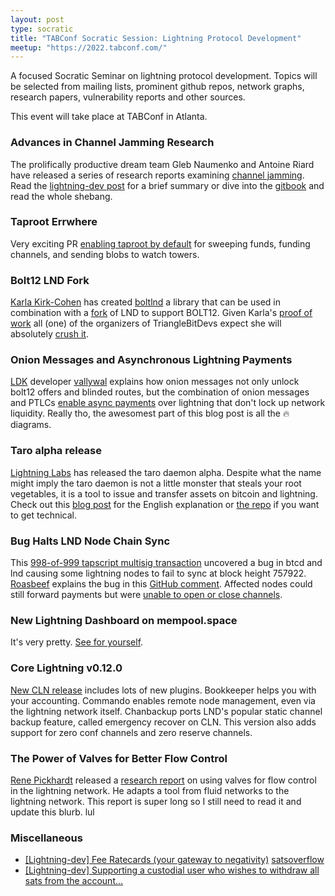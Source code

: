 ```yaml
---
layout: post
type: socratic
title: "TABConf Socratic Session: Lightning Protocol Development"
meetup: "https://2022.tabconf.com/"
---
```


A focused Socratic Seminar on lightning protocol development. Topics will be selected from 
mailing lists, prominent github repos, network graphs, research papers, vulnerability reports 
and other sources.

This event will take place at TABConf in Atlanta.


### Advances in Channel Jamming Research

The prolifically productive dream team Gleb Naumenko and Antoine Riard have released a series of research reports examining [channel jamming](https://bitcoinops.org/en/topics/channel-jamming-attacks/). Read the [lightning-dev post](https://lists.linuxfoundation.org/pipermail/lightning-dev/2022-August/003673.html) for a brief summary or dive into the [gitbook](https://jamming-dev.github.io/book/) and read the whole shebang.


### Taproot Errwhere

Very exciting PR [enabling taproot by default](https://github.com/lightningnetwork/lnd/pull/6810) for sweeping funds, funding channels, and sending blobs to watch towers.


### Bolt12 LND Fork

[Karla Kirk-Cohen](https://twitter.com/actuallycarlakc) has created [boltlnd](https://github.com/carlaKC/boltnd) a library that can be used in combination with a [fork](https://github.com/carlaKC/lnd/tree/offers-boltnd) of LND to support BOLT12. Given Karla's [proof of work](https://github.com/carlaKC) all (one) of the organizers of TriangleBitDevs expect she will absolutely [crush it](https://media.tenor.com/x_I_Ubn-ZyMAAAAC/the-rascals-kid.gif).


### Onion Messages and Asynchronous Lightning Payments

[LDK](https://lightningdevkit.org/) developer [vallywal](https://twitter.com/vallywal) explains how onion messages not only unlock bolt12 offers and blinded routes, but the combination of onion messages and PTLCs [enable async payments](https://lightningdevkit.org/blog/onion-messages-demystified/) over lightning that don't lock up network liquidity. Really tho, the awesomest part of this blog post is all the 🔥 diagrams.


### Taro alpha release

[Lightning Labs](https://lightning.engineering/) has released the taro daemon alpha. Despite what the name might imply the taro daemon is not a little monster that steals your root vegetables, it is a tool to issue and transfer assets on bitcoin and lightning. Check out this [blog post](https://lightning.engineering/posts/2022-9-28-taro-launch/) for the English explanation or [the repo](https://github.com/lightninglabs/taro/) if you want to get technical.


### Bug Halts LND Node Chain Sync

This [998-of-999 tapscript multisig transaction](https://twitter.com/brqgoo/status/1579216353780957185) uncovered a bug in btcd and lnd causing some lightning nodes to fail to sync at block height 757922. [Roasbeef](https://twitter.com/roasbeef) explains the bug in this [GitHub comment](https://github.com/lightningnetwork/lnd/issues/7002#issuecomment-1272654613). Affected nodes could still forward payments but were [unable to open or close channels](https://twitter.com/roasbeef/status/1579276764529860610).


### New Lightning Dashboard on mempool.space

It's very pretty. [See for yourself](https://mempool.space/lightning).


### Core Lightning v0.12.0

[New CLN release](https://blog.blockstream.com/core-lightning-v0-12-0/) includes lots of new plugins. Bookkeeper helps you with your accounting. Commando enables remote node management, even via the lightning network itself. Chanbackup ports LND's popular static channel backup feature, called emergency recover on CLN. This version also adds support for zero conf channels and zero reserve channels.


### The Power of Valves for Better Flow Control

[Rene Pickhardt](https://twitter.com/renepickhardt) released a [research report](https://blog.bitmex.com/the-power-of-htlc_maximum_msat-as-a-control-valve-for-better-flow-control-improved-reliability-and-lower-expected-payment-failure-rates-on-the-lightning-network/) on using valves for flow control in the lightning network. He adapts a tool from fluid networks to the lightning network. This report is super long so I still need to read it and update this blurb. lul


### Miscellaneous

- [\[Lightning-dev\] Fee Ratecards (your gateway to negativity)](https://lists.linuxfoundation.org/pipermail/lightning-dev/2022-September/003685.html)
[satsoverflow](https://satsoverflow.io/)
- [\[Lightning-dev\] Supporting a custodial user who wishes to withdraw all sats from the account...](https://lists.linuxfoundation.org/pipermail/lightning-dev/2022-August/003674.html)
